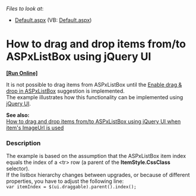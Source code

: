 <!-- default file list -->
*Files to look at*:

* [Default.aspx](./CS/WebSite/Default.aspx) (VB: [Default.aspx](./VB/WebSite/Default.aspx))
<!-- default file list end -->
# How to drag and drop items from/to ASPxListBox using jQuery UI
<!-- run online -->
**[[Run Online]](https://codecentral.devexpress.com/e3417)**
<!-- run online end -->


<p>It is not possible to drag items from ASPxListBox until the <a href="https://www.devexpress.com/Support/Center/p/S132922">Enable drag & drop in ASPxListBox</a> suggestion is implemented.<br />
The example illustrates how this functionality can be implemented using <a href="http://jqueryui.com/home"><u>jQuery UI</u></a>.</p><p><strong>See </strong><strong>also:</strong><strong><br />
</strong><a href="http://www.devexpress.com/Support/Center/Example/Details/E4109"><u>How to drag and drop items from/to ASPxListBox using jQuery UI when item's ImageUrl is used</u></a></p>


<h3>Description</h3>

<p>The example is based on the assumption that the ASPxListBox item index equals the index of a &lt;tr&gt; row (a parent of the <strong>ItemStyle.CssClass</strong> selector).<br />
If the listbox hierarchy changes between upgrades, or because of different properties, you have to adjust the following line:<br />
<code lang='js'>var itemIndex = $(ui.draggable).parent().index();</code> </p>

<br/>


